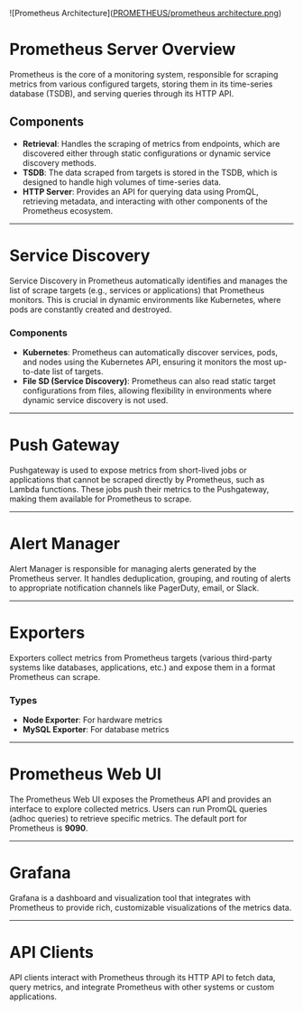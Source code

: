 ![Prometheus Architecture]([PROMETHEUS/prometheus architecture.png](https://github.com/RanjanPRS/Monitoring-and-Logging/blob/main/PROMETHEUS/prometheus%20architecture.png))

# Prometheus Server Overview

Prometheus is the core of a monitoring system, responsible for scraping metrics from various configured targets, storing them in its time-series database (TSDB), and serving queries through its HTTP API.

## Components

- **Retrieval**: Handles the scraping of metrics from endpoints, which are discovered either through static configurations or dynamic service discovery methods.
- **TSDB**: The data scraped from targets is stored in the TSDB, which is designed to handle high volumes of time-series data.
- **HTTP Server**: Provides an API for querying data using PromQL, retrieving metadata, and interacting with other components of the Prometheus ecosystem.

---

# Service Discovery

Service Discovery in Prometheus automatically identifies and manages the list of scrape targets (e.g., services or applications) that Prometheus monitors. This is crucial in dynamic environments like Kubernetes, where pods are constantly created and destroyed.

### Components

- **Kubernetes**: Prometheus can automatically discover services, pods, and nodes using the Kubernetes API, ensuring it monitors the most up-to-date list of targets.
- **File SD (Service Discovery)**: Prometheus can also read static target configurations from files, allowing flexibility in environments where dynamic service discovery is not used.

---

# Push Gateway

Pushgateway is used to expose metrics from short-lived jobs or applications that cannot be scraped directly by Prometheus, such as Lambda functions. These jobs push their metrics to the Pushgateway, making them available for Prometheus to scrape.

---

# Alert Manager

Alert Manager is responsible for managing alerts generated by the Prometheus server. It handles deduplication, grouping, and routing of alerts to appropriate notification channels like PagerDuty, email, or Slack.

---

# Exporters

Exporters collect metrics from Prometheus targets (various third-party systems like databases, applications, etc.) and expose them in a format Prometheus can scrape.

### Types

- **Node Exporter**: For hardware metrics
- **MySQL Exporter**: For database metrics

---

# Prometheus Web UI

The Prometheus Web UI exposes the Prometheus API and provides an interface to explore collected metrics. Users can run PromQL queries (adhoc queries) to retrieve specific metrics. The default port for Prometheus is **9090**.

---

# Grafana

Grafana is a dashboard and visualization tool that integrates with Prometheus to provide rich, customizable visualizations of the metrics data.

---

# API Clients

API clients interact with Prometheus through its HTTP API to fetch data, query metrics, and integrate Prometheus with other systems or custom applications.
